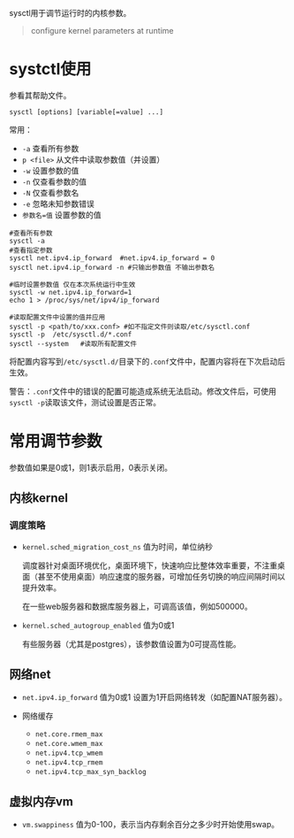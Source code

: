 sysctl用于调节运行时的内核参数。

> configure kernel parameters at runtime

# systctl使用

参看其帮助文件。

```shell
sysctl [options] [variable[=value] ...]
```

常用：

- `-a`  查看所有参数
- `p <file>`  从文件中读取参数值（并设置）
- `-w`  设置参数的值
- `-n`  仅查看参数的值
- `-N`  仅查看参数名
- `-e`  忽略未知参数错误
- `参数名=值`  设置参数的值

```shell
#查看所有参数
sysctl -a
#查看指定参数
sysctl net.ipv4.ip_forward  #net.ipv4.ip_forward = 0
sysctl net.ipv4.ip_forward -n #只输出参数值 不输出参数名

#临时设置参数值 仅在本次系统运行中生效
sysctl -w net.ipv4.ip_forward=1
echo 1 > /proc/sys/net/ipv4/ip_forward

#读取配置文件中设置的值并应用
sysctl -p <path/to/xxx.conf> #如不指定文件则读取/etc/sysctl.conf
sysctl -p  /etc/sysctl.d/*.conf
sysctl --system   #读取所有配置文件
```

将配置内容写到`/etc/sysctl.d/`目录下的`.conf`文件中，配置内容将在下次启动后生效。

警告：`.conf`文件中的错误的配置可能造成系统无法启动。修改文件后，可使用`sysctl -p`读取该文件，测试设置是否正常。

# 常用调节参数

参数值如果是0或1，则1表示启用，0表示关闭。

## 内核kernel

### 调度策略

- `kernel.sched_migration_cost_ns`  值为时间，单位纳秒

  调度器针对桌面环境优化，桌面环境下，快速响应比整体效率重要，不注重桌面（甚至不使用桌面）响应速度的服务器，可增加任务切换的响应间隔时间以提升效率。

  在一些web服务器和数据库服务器上，可调高该值，例如500000。

- `kernel.sched_autogroup_enabled`  值为0或1

  有些服务器（尤其是postgres），该参数值设置为0可提高性能。

## 网络net

- `net.ipv4.ip_forward`  值为0或1 设置为1开启网络转发（如配置NAT服务器）。

- 网络缓存

  - `net.core.rmem_max`
  - `net.core.wmem_max`
  - `net.ipv4.tcp_wmem`
  - `net.ipv4.tcp_rmem`
  - `net.ipv4.tcp_max_syn_backlog`


## 虚拟内存vm

- `vm.swappiness`  值为0-100，表示当内存剩余百分之多少时开始使用swap。